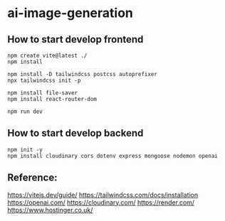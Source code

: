 # ai-image-generation

## How to start develop frontend
```
npm create vite@latest ./
npm install

npm install -D tailwindcss postcss autoprefixer
npx tailwindcss init -p

npm install file-saver
npm install react-router-dom

npm run dev
```

## How to start develop backend
```
npm init -y
npm install cloudinary cors dotenv express mongoose nodemon openai
```

## Reference:
https://vitejs.dev/guide/
https://tailwindcss.com/docs/installation
https://openai.com/
https://cloudinary.com/
https://render.com/
https://www.hostinger.co.uk/
